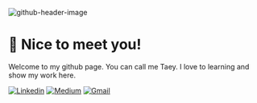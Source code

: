 ![github-header-image](https://github.com/tyletaey/tyletaey/assets/110245701/6b2bb034-c27f-4fd5-8a62-734189df47c6)



# 🤗 Nice to meet you!
Welcome to my github page. You can call me Taey. I love to learning and show my work here.

[![Linkedin](https://img.shields.io/badge/linkedin-%230077B5.svg?style=for-the-badge&logo=linkedin&logoColor=white)](https://www.linkedin.com/in/pattha-jatumanon/)
[![Medium](https://img.shields.io/badge/Medium-12100E?style=for-the-badge&logo=medium&logoColor=white)](https://medium.com/@taey11513)
[![Gmail](https://img.shields.io/badge/Gmail-D14836?style=for-the-badge&logo=gmail&logoColor=white)](j.phimkarn@gmail.com)
